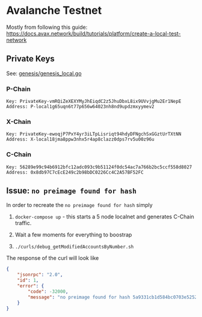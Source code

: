 # Avalanche Testnet

Mostly from following this guide: https://docs.avax.network/build/tutorials/platform/create-a-local-test-network


## Private Keys

See: [genesis/genesis_local.go](https://github.com/ava-labs/avalanchego/blob/91599fea5fd30e060bec9e2d650e4f9b01f9bca5/genesis/genesis_local.go#L12-L14)

### P-Chain
```
Key: PrivateKey-vmRQiZeXEXYMyJhEiqdC2z5JhuDbxL8ix9UVvjgMu2Er1NepE
Address: P-local1g65uqn6t77p656w64023nh8nd9updzmxyymev2
```

### X-Chain
```
Key: PrivateKey-ewoqjP7PxY4yr3iLTpLisriqt94hdyDFNgchSxGGztUrTXtNN
Address: X-local18jma8ppw3nhx5r4ap8clazz0dps7rv5u00z96u
```

### C-Chain
```
Key: 56289e99c94b6912bfc12adc093c9b51124f0dc54ac7a766b2bc5ccf558d8027
Address: 0x8db97C7cEcE249c2b98bDC0226Cc4C2A57BF52FC
```


## Issue: `no preimage found for hash`

In order to recreate the `no preimage found for hash` simply

1. `docker-compose up` - this starts a 5 node localnet and generates C-Chain traffic.

2. Wait a few moments for everything to boostrap

3. `./curls/debug_getModifiedAccountsByNumber.sh`

The response of the curl will look like
```json
{
    "jsonrpc": "2.0",
    "id": 1,
    "error": {
        "code": -32000,
        "message": "no preimage found for hash 5a9331cb1d584bc0703e5252f4fccf19b3887d5a12e7edad074d585640a7ff57"
    }
}
```
